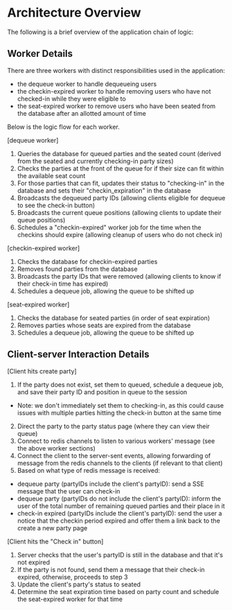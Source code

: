 # Architecture Overview

The following is a brief overview of the application chain of logic:

## Worker Details

There are three workers with distinct responsibilities used in the application:

- the dequeue worker to handle dequeueing users
- the checkin-expired worker to handle removing users who have not checked-in while they were eligible to
- the seat-expired worker to remove users who have been seated from the database after an allotted amount of time

Below is the logic flow for each worker.

[dequeue worker]

1. Queries the database for queued parties and the seated count (derived from the seated and currently checking-in party sizes)
2. Checks the parties at the front of the queue for if their size can fit within the available seat count
3. For those parties that can fit, updates their status to "checking-in" in the database and sets their "checkin_expiration" in the database
4. Broadcasts the dequeued party IDs (allowing clients eligible for dequeue to see the check-in button)
5. Broadcasts the current queue positions (allowing clients to update their queue positions)
6. Schedules a "checkin-expired" worker job for the time when the checkins should expire (allowing cleanup of users who do not check in)

[checkin-expired worker]

1. Checks the database for checkin-expired parties
2. Removes found parties from the database
3. Broadcasts the party IDs that were removed (allowing clients to know if their check-in time has expired)
4. Schedules a dequeue job, allowing the queue to be shifted up

[seat-expired worker]

1. Checks the database for seated parties (in order of seat expiration)
2. Removes parties whose seats are expired from the database
3. Schedules a dequeue job, allowing the queue to be shifted up

## Client-server Interaction Details

[Client hits create party]

1. If the party does not exist, set them to queued, schedule a dequeue job, and save their party ID and position in queue to the session

- Note: we don't immediately set them to checking-in, as this could cause issues with multiple parties hitting the check-in button at the same time

2. Direct the party to the party status page (where they can view their queue)
3. Connect to redis channels to listen to various workers' message (see the above worker sections)
4. Connect the client to the server-sent events, allowing forwarding of message from the redis channels to the clients (if relevant to that client)
5. Based on what type of redis message is received:

- dequeue party (partyIDs include the client's partyID): send a SSE message that the user can check-in
- dequeue party (partyIDs do not include the client's partyID): inform the user of the total number of remaining queued parties and their place in it
- check-in expired (partyIDs include the client's partyID): send the user a notice that the checkin period expired and offer them a link back to the create a new party page

[Client hits the "Check in" button]

1. Server checks that the user's partyID is still in the database and that it's not expired
2. If the party is not found, send them a message that their check-in expired, otherwise, proceeds to step 3
3. Update the client's party's status to seated
4. Determine the seat expiration time based on party count and schedule the seat-expired worker for that time
